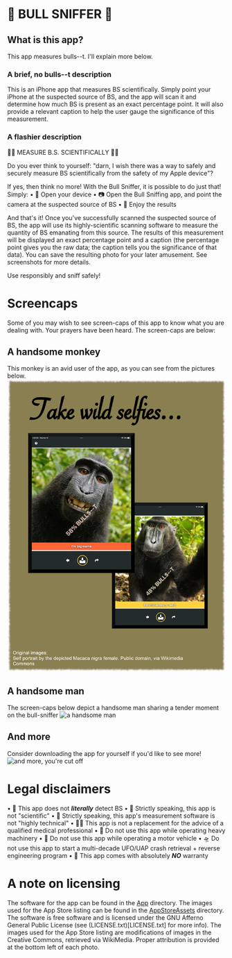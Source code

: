 # 💩 BULL SNIFFER 💩

## What is this app?
This app measures bulls--t. I'll explain more below.

### A brief, no bulls--t description
This is an iPhone app that measures BS scientifically. Simply point your iPhone at the suspected source of BS, and the app will scan it and determine how much BS is present as an exact percentage point. It will also provide a relevant caption to help the user gauge the significance of this measurement.

### A flashier description
💩🔬 MEASURE B.S. SCIENTIFICALLY 🔬💩 

Do you ever think to yourself: "darn, I wish there was a way to safely and securely measure BS scientifically from the safety of my Apple device"?

If yes, then think no more! With the Bull Sniffer, it is possible to do just that! Simply:
• 📲 Open your device
• 📷 Open the Bull Sniffing app, and point the camera at the suspected source of BS
• 🔬 Enjoy the results

And that's it! Once you've successfully scanned the suspected source of BS, the app will use its highly-scientific scanning software to measure the quantity of BS emanating from this source. The results of this measurement will be displayed an exact percentage point and a caption (the percentage point gives you the raw data; the caption tells you the significance of that data). You can save the resulting photo for your later amusement. See screenshots for more details.

Use responsibly and sniff safely!

# Screencaps
Some of you may wish to see screen-caps of this app to know what you are dealing with. Your prayers have been heard. The screen-caps are below:

## A handsome monkey
This monkey is an avid user of the app, as you can see from the pictures below.
![a handsome monkey](./AppStoreAssets/iPad/01_selfie.png)

## A handsome man
The screen-caps below depict a handsome man sharing a tender moment on the bull-sniffer
![a handsome man](./AppStoreAssets/iPad/02_love.png)

## And more
Consider downloading the app for yourself if you'd like to see more!
![and more, you're cut off](./AppStoreAssets/03_and_more.png)

# Legal disclaimers
• 💩 This app does not ***literally*** detect BS
• 🧪 Strictly speaking, this app is not "scientific"
• 🧬 Strictly speaking, this app's measurement software is not "highly technical"
• 👩‍⚕️ This app is not a replacement for the advice of a qualified medical professional
• 🎰 Do not use this app while operating heavy machinery
• 🚗 Do not use this app while operating a motor vehicle
• 🛸 Do not use this app to start a multi-decade UFO/UAP crash retrieval + reverse engineering program
• 📜 This app comes with absolutely ***NO*** warranty

# A note on licensing
The software for the app can be found in the [App](./App/) directory. The images used for the App Store listing can be found in the [AppStoreAssets](./AppStoreAssets/) directory. The software is free software and is licensed under the GNU Afferno General Public License (see (LICENSE.txt)[LICENSE.txt] for more info). The images used for the App Store listing are modifications of images in the Creative Commons, retrieved via WikiMedia. Proper attribution is provided at the bottom left of each photo.
